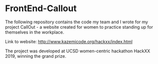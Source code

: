 # FrontEnd-Callout
The following repository contains the code my team and I wrote for my project CallOut - a website created for women to practice standing up for themselves in the workplace. 

Link to website: 
http://www.kazemicode.org/hackxx/index.html

The project was developed at UCSD women-centric hackathon HackXX 2019, winning the grand prize.
